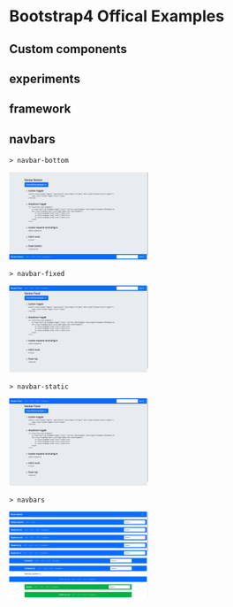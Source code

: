 # Bootstrap4 Offical Examples
## Custom components
## experiments
## framework
## navbars
    > navbar-bottom
<img src="https://github.com/colorain549/bootstrap4-examples/blob/master/navbars/images/1.png" width="50%" height="50%">

    > navbar-fixed
<img src="https://github.com/colorain549/bootstrap4-examples/blob/master/navbars/images/2.png" width="50%" height="50%">

    > navbar-static
<img src="https://github.com/colorain549/bootstrap4-examples/blob/master/navbars/images/3.png" width="50%" height="50%">

    > navbars
<img src="https://github.com/colorain549/bootstrap4-examples/blob/master/navbars/images/4.png" width="50%" height="50%">


